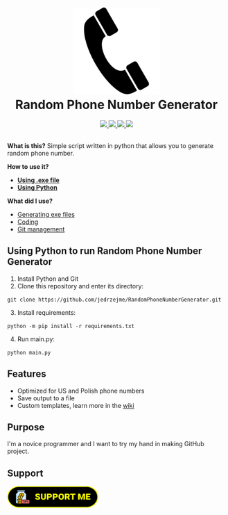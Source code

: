 <h1 align = 'center'>
    <img 
        src = '/assets/icon.png' 
        height = '200' 
        width = '200' 
        alt = 'Icon' 
    />
    <br>
    Random Phone Number Generator
    <br>
</h1>

<div align = 'center'>
    <a href = 'https://github.com/jedrzejme/RandomPhoneNumberGenerator/'>
        <img src = 'https://img.shields.io/github/stars/jedrzejme/RandomPhoneNumberGenerator?style=for-the-badge&color=%23cfb002'/>
    </a>
    <a href = 'https://github.com/jedrzejme/RandomPhoneNumberGenerator/tags'>
        <img src = 'https://img.shields.io/github/v/tag/jedrzejme/RandomPhoneNumberGenerator?style=for-the-badge&label=version'/>
    </a>
    <a href = 'https://github.com/jedrzejme/RandomPhoneNumberGenerator/issues'>
        <img src = 'https://img.shields.io/github/issues/jedrzejme/RandomPhoneNumberGenerator?style=for-the-badge&color=%23ff6f00'/>
    </a>
    <a href = 'https://github.com/jedrzejme/RandomPhoneNumberGenerator/pulls'>
        <img src = 'https://img.shields.io/github/issues-pr/jedrzejme/RandomPhoneNumberGenerator?style=for-the-badge'/>
    </a>
</div>

<br>

**What is this?** Simple script written in python that allows you to generate random phone number.

**How to use it?**
* [**Using .exe file**](https://github.com/jedrzejme/RandomPhoneNumberGenerator/releases)
* [**Using Python**](#using-python-to-run-random-phone-number-generator)


**What did I use?**
* [Generating exe files](https://github.com/brentvollebregt/auto-py-to-exe)
* [Coding](https://code.visualstudio.com/)
* [Git management](https://desktop.github.com/)

## Using Python to run Random Phone Number Generator
1) Install Python and Git
2) Clone this repository and enter its directory:
```
git clone https://github.com/jedrzejme/RandomPhoneNumberGenerator.git
```
3) Install requirements:
```
python -m pip install -r requirements.txt
```
4) Run main.py:
```
python main.py
```

## Features
* Optimized for US and Polish phone numbers
* Save output to a file
* Custom templates, learn more in the [wiki](https://github.com/jedrzejme/RandomPhoneNumberGenerator/wiki/Custom-Templates)

## Purpose
I'm a novice programmer and I want to try my hand in making GitHub project.

## Support
<p><a href="https://support.jedrzej.me/" target="_blank"> <img align="left" src="https://raw.githubusercontent.com/jedrzejme/jedrzejme/main/assets/supportme.svg" height="50" width="210" alt="jedrzejme" /></a></p>